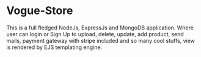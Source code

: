 # Vogue-Store
This is a full fledged NodeJs, ExpressJs and MongoDB application. Where user can login or Sign Up to upload, delete, update, add product, send mails, payment gateway with stripe included and so many cool stuffs, view is rendered by EJS templating engine.
